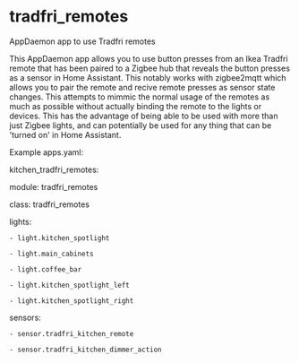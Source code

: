 # tradfri_remotes
AppDaemon app to use Tradfri remotes

This AppDaemon app allows you to use button presses from an Ikea Tradfri remote that has been paired to a Zigbee hub that reveals the button presses as a sensor in Home Assistant. This notably works with zigbee2mqtt which allows you to pair the remote and recive remote presses as sensor state changes. This attempts to mimmic the normal usage of the remotes as much as possible without actually binding the remote to the lights or devices. This has the advantage of being able to be used with more than just Zigbee lights, and can potentially be used for any thing that can be 'turned on' in Home Assistant.

Example apps.yaml:

kitchen_tradfri_remotes:

  module: tradfri_remotes
  
  class: tradfri_remotes
  
  lights:
  
    - light.kitchen_spotlight
    
    - light.main_cabinets
    
    - light.coffee_bar
    
    - light.kitchen_spotlight_left
    
    - light.kitchen_spotlight_right
    
  sensors:
  
    - sensor.tradfri_kitchen_remote
    
    - sensor.tradfri_kitchen_dimmer_action
